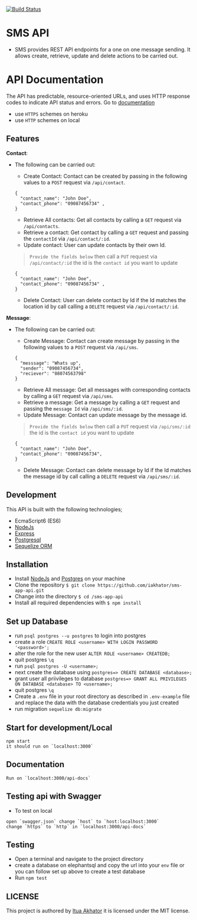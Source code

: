 
[![Build Status](https://travis-ci.org/iakhator/sms-app-api.svg?branch=master)](https://travis-ci.org/iakhator/sms-app-api)

# SMS API

* SMS provides REST API endpoints for a one on one message sending. It allows create, retrieve, update and delete actions to be carried out.

# API Documentation
The API has predictable, resource-oriented URLs, and uses HTTP response codes to indicate API status and errors. Go to [documentation](https://sms-message-api.herokuapp.com/api-docs/)

- use `HTTPS` schemes on heroku
- use `HTTP` schemes on local

## Features

**Contact**:

- The following can be carried out:
  - Create Contact: Contact can be created by passing in the following values to a `POST` request via `/api/contact`.
  
  ``` 
  {
    "contact_name": "John Doe",
    "contact_phone": "09087456734" ,
  }
  ```

  - Retrieve All contacts: Get all contacts by calling a `GET` request via `/api/contacts`.
  - Retrieve a contact: Get contact by calling a `GET` request and passing the `contactId` via `/api/contact/:id`.
  - Update contact: User can update contacts by their own Id.
  >`Provide the fields below` then call a `PUT` request via `/api/contact/:id`  the id is the `contact id` you want to update

  ``` 
  {
    "contact_name": "John Doe",
    "contact_phone": "09087456734" ,
  }
  ```

  - Delete Contact: User can delete contact by Id if the Id matches the location id by call calling a `DELETE` request via `/api/contact/:id`.

**Message**:

- The following can be carried out:
  - Create Message: Contact can create message by passing in the following values to a `POST` request via `/api/sms`.
  
  ``` 
  {
    "messsage": "Whats up",
    "sender": "09087456734",
    "reciever": "08074563798"
  }
  ```

  - Retrieve All message: Get all messages with corresponding contacts by calling a `GET` request via `/api/sms`.
  - Retrieve a message: Get a message by calling a `GET` request and passing the `message Id` via `/api/sms/:id`.
  - Update Message: Contact can update message by the message id.
  >`Provide the fields below` then call a `PUT` request via `/api/sms/:id`  the id is the `contact id` you want to update

  ``` 
  {
    "contact_name": "John Doe",
    "contact_phone": "09087456734",
  }
  ```

  - Delete Message: Contact can delete message by Id if the Id matches the message id by call calling a `DELETE` request via `/api/sms/:id`.

## Development
This API is built with the following technologies;

- EcmaScript6 (ES6)
- [NodeJs](https://nodejs.org)
- [Express](http://expressjs.com/)
- [Postgresql](https://www.postgresql.org/)
- [Sequelize ORM](http://docs.sequelizejs.com/en/v3/)

## Installation

- Install [NodeJs](https://nodejs.org/en/) and [Postgres](https://www.postgresql.org/) on your machine
- Clone the repository `$ git clone https://github.com/iakhator/sms-app-api.git`
- Change into the directory `$ cd /sms-app-api`
- Install all required dependencies with `$ npm install`

## Set up Database

- run `psql postgres --u postgres` to login into postgres
- create a role `CREATE ROLE <username> WITH LOGIN PASSWORD '<password>';`
- alter the role for the new user `ALTER ROLE <username> CREATEDB;`
- quit postgres `\q`
- run `psql postgres -U <username>;`
- next create the database using `postgres=> CREATE DATABASE <database>;`
- grant user all priivileges to database `postgres=> GRANT ALL PRIVILEGES ON DATABASE <database> TO <username>;`
- quit postgres `\q`
- Create a `.env` file in your root directory as described in `.env-example` file and replace the data with the database credentials you just created
- run migration `sequelize db:migrate`


## Start for development/Local
```
npm start
it should run on `localhost:3000`
```

## Documentation
```
Run on `localhost:3000/api-docs`
```

## Testing api with Swagger

- To test on local
```
open `swagger.json` change `host` to `host:localhost:3000`
change `https` to `http` in `localhost:3000/api-docs`
```

## Testing

- Open a terminal and navigate to the project directory 
- create a database on elephantsql and copy the url into your `env` file or you can follow set up above to create a test database
- Run `npm test`

## LICENSE
 This project is authored by [Itua Akhator](https://github.com/iakhator) it is licensed under the MIT license.

